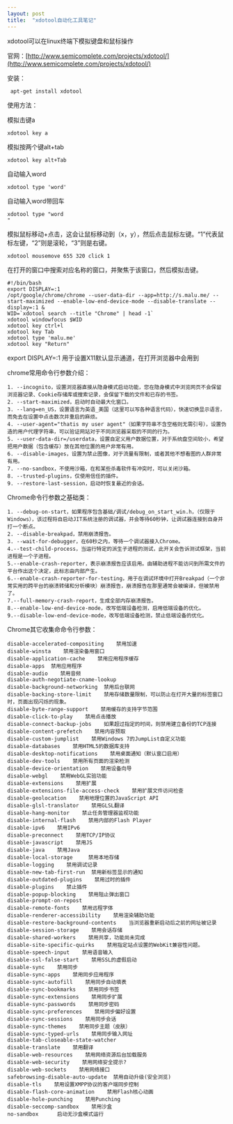 ```yaml
---
layout: post
title:  "xdotool自动化工具笔记"
---
```


xdotool可以在linux终端下模拟键盘和鼠标操作

官网：[http://www.semicomplete.com/projects/xdotool/](http://www.semicomplete.com/projects/xdotool/)

安装：

	 apt-get install xdotool

使用方法：

模拟击键a

	xdotool key a

模拟按两个键alt+tab

	xdotool key alt+Tab

自动输入word

	xdotool type 'word'

自动输入word带回车

	xdotool type "word
	"

模拟鼠标移动+点击，这会让鼠标移动到（x，y），然后点击鼠标左键。“1”代表鼠标左键，“2”则是滚轮，“3”则是右键。

	xdotool mousemove 655 320 click 1


在打开的窗口中搜索对应名称的窗口，并聚焦于该窗口，然后模拟击键。


	#!/bin/bash
	export DISPLAY=:1
	/opt/google/chrome/chrome --user-data-dir --app=http://s.malu.me/ --start-maximized --enable-low-end-device-mode --disable-translate --display=:1 &
	WID=`xdotool search --title "Chrome" | head -1`
	xdotool windowfocus $WID
	xdotool key ctrl+l
	xdotool key Tab
	xdotool type 'malu.me'
	xdotool key "Return"


export DISPLAY=:1 用于设置X11默认显示通道，在打开浏览器中会用到


chrome常用命令行参数介绍：

	1. --incognito，设置浏览器直接从隐身模式启动功能，您在隐身模式中浏览网页不会保留浏览器记录、Cookie存储库或搜索记录，会保留下载的文件和已存的书签。
	2. --start-maximized，启动时自动最大化窗口。
	3. --lang=en_US，设置语言为英语_美国（这里可以写各种语言代码），快速切换显示语言，而免去在设置中点击数次并重启的麻烦。
	4. --user-agent="thatis my user agent"（如果字符串不含空格则无需引号），设置伪造的用户代理字符串，可以验证网站对于不同浏览器采取的不同的行为。
	5. --user-data-dir=/userdata，设置自定义用户数据位置，对于系统盘空间较小，希望把用户数据（包含缓存）放在其他位置的用户非常有用。
	6. --disable-images，设置为禁止图像，对于流量有限制，或者其他不想看图的人群非常有用。
	7. --no-sandbox，不使用沙箱，在和某些杀毒软件有冲突时，可以关闭沙箱。
	8. --trusted-plugins，仅使用信任的插件。
	9. --restore-last-session，启动时恢复最近的会话。

Chrome命令行参数之基础类：

	1. --debug-on-start，如果程序包含基础/调试/debug_on_start_win.h，（仅限于Windows），该过程将​​自启动JIT系统注册的调试器，并会等待60秒钟，让调试器连接到自身并打一个断点。
	2. --disable-breakpad，禁用崩溃报告。
	3. --wait-for-debugger，在60秒之内，等待一个调试器接入Chrome。
	4.--test-child-process，当运行特定的派生子进程的测试，此开关会告诉测试框架，当前进程是一个子进程。
	5.--enable-crash-reporter，表示崩溃报告应该启用。由辅助进程不能访问到所需文件的平台作出这个决定，此标志由内部产生。
	6.--enable-crash-reporter-for-testing，用于在调试环境中打开Breakpad（一个非常实用的跨平台的崩溃转储和分析模块）崩溃报告，崩溃报告在那里通常会被编译，但被禁用了。
	7.--full-memory-crash-report，生成全部内存崩溃报告。
	8.--enable-low-end-device-mode，改写低端设备检测，启用低端设备的优化。
	9.--disable-low-end-device-mode，改写低端设备检测，禁止低端设备的优化。

Chrome其它收集命命令行参数：

	disable-accelerated-compositing    禁用加速
	disable-winsta    禁用渲染备用窗口
	disable-application-cache    禁用应用程序缓存
	disable-apps  禁用应用程序
	disable-audio    禁用音频
	disable-auth-negotiate-cname-lookup
	disable-background-networking  禁用后台联网
	disable-backing-store-limit    禁用存储数量限制，可以防止在打开大量的标签窗口时，页面出现闪烁的现象。
	disable-byte-range-support    禁用缓存的支持字节范围
	disable-click-to-play    禁用点击播放
	disable-connect-backup-jobs    如果超过指定的时间，则禁用建立备份的TCP连接
	disable-content-prefetch    禁用内容预取
	disable-custom-jumplist    禁用Windows 7的JumpList自定义功能
	disable-databases    禁用HTML5的数据库支持
	disable-desktop-notifications    禁用桌面通知（默认窗口启用）
	disable-dev-tools    禁用所有页面的渲染检测
	disable-device-orientation    禁用设备向导
	disable-webgl    禁用WebGL实验功能
	disable-extensions    禁用扩展
	disable-extensions-file-access-check    禁用扩展文件访问检查
	disable-geolocation    禁用地理位置的JavaScript API
	disable-glsl-translator    禁用GLSL翻译
	disable-hang-monitor    禁止任务管理器监视功能
	disable-internal-flash    禁用内部的Flash Player
	disable-ipv6    禁用IPv6
	disable-preconnect    禁用TCP/IP协议
	disable-javascript    禁用JS
	disable-java    禁用Java
	disable-local-storage     禁用本地存储
	disable-logging    禁用调试记录
	disable-new-tab-first-run  禁用新标签显示的通知
	disable-outdated-plugins    禁用过时的插件
	disable-plugins    禁止插件
	disable-popup-blocking    禁用阻止弹出窗口
	disable-prompt-on-repost
	disable-remote-fonts    禁用远程字体
	disable-renderer-accessibility    禁用渲染辅助功能
	disable-restore-background-contents    当浏览器重新启动后之前的网址被记录
	disable-session-storage    禁用会话存储
	disable-shared-workers    禁用共享，功能尚未完成
	disable-site-specific-quirks    禁用指定站点设置的WebKit兼容性问题。
	disable-speech-input    禁用语音输入
	disable-ssl-false-start    禁用SSL的虚假启动
	disable-sync    禁用同步
	disable-sync-apps    禁用同步应用程序
	disable-sync-autofill    禁用同步自动填表
	disable-sync-bookmarks    禁用同步书签
	disable-sync-extensions    禁用同步扩展
	disable-sync-passwords    禁用同步密码
	disable-sync-preferences    禁用同步偏好设置
	disable-sync-sessions    禁用同步会话
	disable-sync-themes    禁用同步主题（皮肤）
	disable-sync-typed-urls    禁用同步输入网址
	disable-tab-closeable-state-watcher    
	disable-translate    禁用翻译
	disable-web-resources    禁用网络资源后台加载服务
	disable-web-security    禁用网络安全提示?
	disable-web-sockets    禁用网络接口
	safebrowsing-disable-auto-update  禁用自动升级(安全浏览)
	disable-tls    禁用设置XMPP协议的客户端同步控制
	disable-flash-core-animation    禁用Flash核心动画
	disable-hole-punching    禁用Punching
	disable-seccomp-sandbox    禁用沙盒
	no-sandbox      启动无沙盒模式运行


